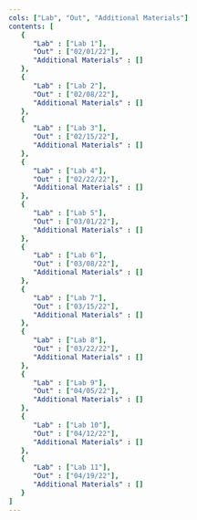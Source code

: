 ```yaml
---
cols: ["Lab", "Out", "Additional Materials"]
contents: [
   {
      "Lab" : ["Lab 1"],
      "Out" : ["02/01/22"],
      "Additional Materials" : []
   }, 
   {
      "Lab" : ["Lab 2"],
      "Out" : ["02/08/22"],
      "Additional Materials" : []
   }, 
   {
      "Lab" : ["Lab 3"],
      "Out" : ["02/15/22"],
      "Additional Materials" : []
   }, 
   {
      "Lab" : ["Lab 4"],
      "Out" : ["02/22/22"],
      "Additional Materials" : []
   }, 
   {
      "Lab" : ["Lab 5"],
      "Out" : ["03/01/22"],
      "Additional Materials" : []
   }, 
   {
      "Lab" : ["Lab 6"],
      "Out" : ["03/08/22"],
      "Additional Materials" : []
   }, 
   {
      "Lab" : ["Lab 7"],
      "Out" : ["03/15/22"],
      "Additional Materials" : []
   }, 
   {
      "Lab" : ["Lab 8"],
      "Out" : ["03/22/22"],
      "Additional Materials" : []
   }, 
   {
      "Lab" : ["Lab 9"],
      "Out" : ["04/05/22"],
      "Additional Materials" : []
   }, 
   {
      "Lab" : ["Lab 10"],
      "Out" : ["04/12/22"],
      "Additional Materials" : []
   }, 
   {
      "Lab" : ["Lab 11"],
      "Out" : ["04/19/22"],
      "Additional Materials" : []
   }
]
---
```


